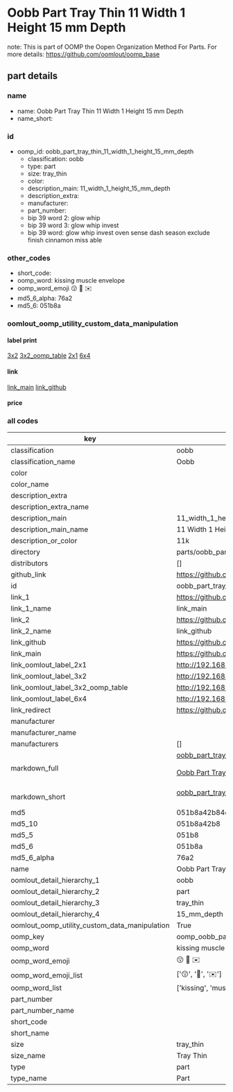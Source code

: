 # Oobb Part Tray Thin 11 Width 1 Height 15 mm Depth  

note: This is part of OOMP the Oopen Organization Method For Parts. For more details: https://github.com/oomlout/oomp_base

##  part details
  







### name
* name: Oobb Part Tray Thin 11 Width 1 Height 15 mm Depth
* name_short: 
### id
* oomp_id: oobb_part_tray_thin_11_width_1_height_15_mm_depth
  * classification: oobb
  * type: part
  * size: tray_thin
  * color: 
  * description_main: 11_width_1_height_15_mm_depth
  * description_extra: 
  * manufacturer: 
  * part_number: 
  * bip 39 word 2: glow whip
  * bip 39 word 3: glow whip invest
  * bip 39 word: glow whip invest oven sense dash season exclude finish cinnamon miss able

### other_codes
* short_code: 
* oomp_word: kissing muscle envelope
* oomp_word_emoji :kissing: :muscle: :envelope:
* md5_6_alpha: 76a2
* md5_6: 051b8a






### oomlout_oomp_utility_custom_data_manipulation
#### label print
[3x2](http://192.168.1.245:1112/?label=oomp%2076a2)
[3x2_oomp_table](http://192.168.1.108:1112/?label=oomp%2076a2)
[2x1](http://192.168.1.242:1112/?label=oomp%2076a2)
[6x4](http://192.168.1.55:1112/?label=oomp%2076a2)    

#### link

[link_main](https://github.com/oomlout/oomlout_oomp_version_1_messy/tree/main/parts/oobb_part_tray_thin_11_width_1_height_15_mm_depth) [link_github](https://github.com/oomlout/oomlout_oomp_version_1_messy/tree/main/parts/oobb_part_tray_thin_11_width_1_height_15_mm_depth)                             

#### price







### all codes 
| key | value |  
| --- | --- |  
| classification | oobb |  
| classification_name | Oobb |  
| color |  |  
| color_name |  |  
| description_extra |  |  
| description_extra_name |  |  
| description_main | 11_width_1_height_15_mm_depth |  
| description_main_name | 11 Width 1 Height 15 mm Depth |  
| description_or_color | 11k |  
| directory | parts/oobb_part_tray_thin_11_width_1_height_15_mm_depth |  
| distributors | [] |  
| github_link | https://github.com/oomlout/oomlout_oomp_part_src/tree/main/parts/oobb_part_tray_thin_11_width_1_height_15_mm_depth |  
| id | oobb_part_tray_thin_11_width_1_height_15_mm_depth |  
| link_1 | https://github.com/oomlout/oomlout_oomp_version_1_messy/tree/main/parts/oobb_part_tray_thin_11_width_1_height_15_mm_depth |  
| link_1_name | link_main |  
| link_2 | https://github.com/oomlout/oomlout_oomp_version_1_messy/tree/main/parts/oobb_part_tray_thin_11_width_1_height_15_mm_depth |  
| link_2_name | link_github |  
| link_github | https://github.com/oomlout/oomlout_oomp_version_1_messy/tree/main/parts/oobb_part_tray_thin_11_width_1_height_15_mm_depth |  
| link_main | https://github.com/oomlout/oomlout_oomp_version_1_messy/tree/main/parts/oobb_part_tray_thin_11_width_1_height_15_mm_depth |  
| link_oomlout_label_2x1 | http://192.168.1.242:1112/?label=oomp%2076a2 |  
| link_oomlout_label_3x2 | http://192.168.1.245:1112/?label=oomp%2076a2 |  
| link_oomlout_label_3x2_oomp_table | http://192.168.1.108:1112/?label=oomp%2076a2 |  
| link_oomlout_label_6x4 | http://192.168.1.55:1112/?label=oomp%2076a2 |  
| link_redirect | https://github.com/oomlout/oomlout_oomp_version_1_messy/tree/main/parts/oobb_part_tray_thin_11_width_1_height_15_mm_depth |  
| manufacturer |  |  
| manufacturer_name |  |  
| manufacturers | [] |  
| markdown_full | [oobb_part_tray_thin_11_width_1_height_15_mm_depth](none)<br>[](none)<br>[Oobb Part Tray Thin 11 Width 1 Height 15 Mm Depth](none)<br><br> |  
| markdown_short | [oobb_part_tray_thin_11_width_1_height_15_mm_depth](none)<br><br> |  
| md5 | 051b8a42b84ef844dee1e9dcebfe9b1e |  
| md5_10 | 051b8a42b8 |  
| md5_5 | 051b8 |  
| md5_6 | 051b8a |  
| md5_6_alpha | 76a2 |  
| name | Oobb Part Tray Thin 11 Width 1 Height 15 mm Depth |  
| oomlout_detail_hierarchy_1 | oobb |  
| oomlout_detail_hierarchy_2 | part |  
| oomlout_detail_hierarchy_3 | tray_thin |  
| oomlout_detail_hierarchy_4 | 15_mm_depth |  
| oomlout_oomp_utility_custom_data_manipulation | True |  
| oomp_key | oomp_oobb_part_tray_thin_11_width_1_height_15_mm_depth |  
| oomp_word | kissing muscle envelope |  
| oomp_word_emoji | :kissing: :muscle: :envelope: |  
| oomp_word_emoji_list | [':kissing:', ':muscle:', ':envelope:'] |  
| oomp_word_list | ['kissing', 'muscle', 'envelope'] |  
| part_number |  |  
| part_number_name |  |  
| short_code |  |  
| short_name |  |  
| size | tray_thin |  
| size_name | Tray Thin |  
| type | part |  
| type_name | Part |  
